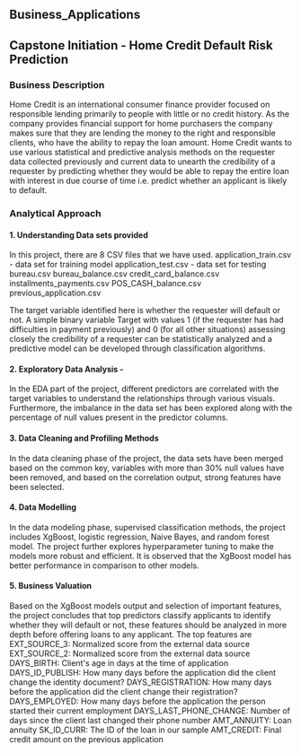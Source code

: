 ## Business_Applications 
## Capstone Initiation - Home Credit Default Risk Prediction 
### Business Description
Home Credit is an international consumer finance provider focused on responsible lending primarily to people with little or no credit history. As the company provides financial support for home purchasers the company makes sure that they are lending the money to the right and responsible clients, who have the ability to repay the loan amount. Home Credit wants to use various statistical and predictive analysis methods on the requester data collected previously and current data to unearth the credibility of a requester by predicting whether they would be able to repay the entire loan with interest in due course of time i.e. predict whether an applicant is likely to default. 

### Analytical Approach
#### 1. Understanding Data sets provided 
In this project, there are 8 CSV files that we have used. 
application_train.csv - data set for training model
application_test.csv - data set for testing 
bureau.csv
bureau_balance.csv
credit_card_balance.csv
installments_payments.csv
POS_CASH_balance.csv
previous_application.csv

The target variable identified here is whether the requester will default or not. A simple binary variable Target with values 1 (if the requester has had difficulties in payment previously) and 0 (for all other situations) assessing closely the credibility of a requester can be statistically analyzed and a predictive model can be developed through classification algorithms. 

#### 2. Exploratory Data Analysis - 
In the EDA part of the project, different predictors are correlated with the target variables to understand the relationships through various visuals. 
Furthermore, the imbalance in the data set has been explored along with the percentage of null values present in the predictor columns. 

#### 3. Data Cleaning and Profiling Methods
In the data cleaning phase of the project, the data sets have been merged based on the common key, variables with more than 30% null values have been removed, and based on the correlation output, strong features have been selected.

#### 4. Data Modelling
In the data modeling phase, supervised classification methods, the project includes XgBoost, logistic regression, Naive Bayes, and random forest model. 
The project further explores hyperparameter tuning to make the models more robust and efficient. 
It is observed that the XgBoost model has better performance in comparison to other models. 

#### 5. Business Valuation
Based on the XgBoost models output and selection of important features, the project concludes that top predictors classify applicants to identify whether they will default or not, these features should be analyzed in more depth before offering loans to any applicant. 
The top features are 
EXT_SOURCE_3: Normalized score from the external data source
EXT_SOURCE_2: Normalized score from the external data source
DAYS_BIRTH: Client's age in days at the time of application
DAYS_ID_PUBLISH: How many days before the application did the client change the identity document?
DAYS_REGISTRATION: How many days before the application did the client change their registration?
DAYS_EMPLOYED: How many days before the application the person started their current employment
DAYS_LAST_PHONE_CHANGE: Number of days since the client last changed their phone number
AMT_ANNUITY: Loan annuity
SK_ID_CURR: The ID of the loan in our sample
AMT_CREDIT: Final credit amount on the previous application
